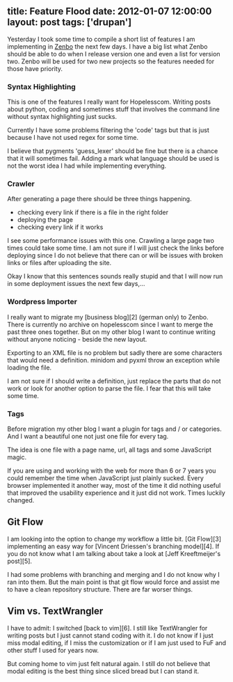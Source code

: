 title: Feature Flood
date: 2012-01-07 12:00:00
layout: post
tags: ['drupan']
---
Yesterday I took some time to compile a short list of features I
am implementing in [Zenbo][1] the next few days. I have a big list what
Zenbo should be able to do when I release version one and even a
list for version two. Zenbo will be used for two new projects so 
the features needed for those have priority.
<!--MORE-->

<h3>Syntax Highlighting</h3>
This is one of the features I really want for Hopelesscom. Writing
posts about python, coding and sometimes stuff that involves the
command line without syntax highlighting just sucks.

Currently I have some problems filtering the 'code' tags but that
is just because I have not used regex for some time.

I believe that pygments 'guess_lexer' should be fine but there is
a chance that it will sometimes fail. Adding a mark what language
should be used is not the worst idea I had while implementing
everything.

<h3>Crawler</h3>
After generating a page there should be three things happening.

 * checking every link if there is a file in the right folder
 * deploying the page
 * checking every link if it works

I see some performance issues with this one. Crawling a large page
two times could take some time. I am not sure if I will just check
the links before deploying since I do not believe that there can or
will be issues with broken links or files after uploading the site.

Okay I know that this sentences sounds really stupid and that I
will now run in some deployment issues the next few days,...

<h3>Wordpress Importer</h3>
I really want to migrate my [business blog][2] (german only) to 
Zenbo. There is currently no archive on hopelesscom since I want
to merge the past three ones together. But on my other blog I want
to continue writing without anyone noticing - beside the new layout.

Exporting to an XML file is no problem but sadly there are some
characters that would need a definition. minidom and pyxml throw
an exception while loading the file.

I am not sure if I should write a definition, just replace the parts
that do not work or look for another option to parse the file. I
fear that this will take some time.

<h3>Tags</h3>
Before migration my other blog I want a plugin for tags and / or
categories. And I want a beautiful one not just one file for
every tag.

The idea is one file with a page name, url, all tags and some
JavaScript magic.

If you are using and working with the web for more than 6 or 7
years you could remember the time when JavaScript just plainly sucked.
Every browser implemented it another way, most of the time it did
nothing useful that improved the usability experience and it just 
did not work. Times luckily changed.

<h2>Git Flow</h2>
I am looking into the option to change my workflow a little bit.
[Git Flow][3] implementing an easy way for [Vincent Driessen's 
branching model][4]. If you do not know what I am talking about take
a look at [Jeff Kreeftmeijer's post][5].

I had some problems with branching and merging and I do not know
why I ran into them. But the main point is that git flow would force
and assist me to have a clean repository structure. There are far 
worser things.

<h2>Vim vs. TextWrangler</h2>
I have to admit: I switched [back to vim][6]. I still like TextWrangler
for writing posts but I just cannot stand coding with it. I do not
know if I just miss modal editing, if I miss the customization or
if I am just used to FuF and other stuff I used for years now.

But coming home to vim just felt natural again. I still do not believe
that modal editing is the best thing since sliced bread but I can stand
it.

[1]: https://github.com/fallenhitokiri/Zenbo
[2]: http://www.timo-zimmermann.de
[3]: https://github.com/nvie/gitflow
[4]: http://nvie.com/posts/a-successful-git-branching-model/
[5]: http://jeffkreeftmeijer.com/2010/why-arent-you-using-git-flow/
[6]: http://www.hopelesscom.de/2011/12/18/the_holy_grail__a_programmer_s_editor.html